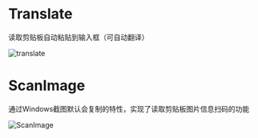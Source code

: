 # Translate
读取剪贴板自动粘贴到输入框（可自动翻译）

![translate](https://user-images.githubusercontent.com/83902199/211158772-809f74af-6974-4f27-9938-06a8605aca2e.png)

# ScanImage
通过Windows截图默认会复制的特性，实现了读取剪贴板图片信息扫码的功能

![ScanImage](https://user-images.githubusercontent.com/83902199/210532154-135b3eb8-c1c2-4c6f-9294-a112b6cb7ad0.png)
